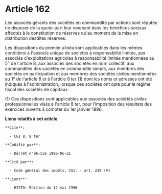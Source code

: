 # Article 162

Les associés gérants des sociétés en commandite par actions sont réputés ne disposer de la quote-part leur revenant dans les
bénéfices sociaux affectés à la constitution de réserves qu'au moment de la mise en distribution desdites réserves.

Les dispositions du premier alinéa sont applicables dans les mêmes conditions à l'associé unique de sociétés à responsabilité
limitée, aux associés d'exploitations agricoles à responsabilité limitée mentionnées au 5° de l'article 8, aux associés des
sociétés en nom collectif, aux commandités des sociétés en commandite simple, aux membres des sociétés en participation et
aux membres des sociétés civiles mentionnées au 1° de l'article 8 et à l'article 8 ter (1) dont les noms et adresses ont été
indiqués à l'administration, lorsque ces sociétés ont opté pour le régime fiscal des sociétés de capitaux.

(1) Ces dispositions sont applicables aux associés des sociétés civiles professionnelles visés à l'article 8 ter, pour
l'imposition des résultats des exercices ouverts à compter du 1er janvier 1996.

**Liens relatifs à cet article**

	**Cite**:

	  - CGI 8, 8 ter

	**Codifié par**:

	  - Décret n°96-556 1996-06-21

	**Cité par**:

	  - Code général des impôts, CGI. - art. 239 (V)

	**Liens**:

	  - HISTO: Edition du 12 mai 1996
